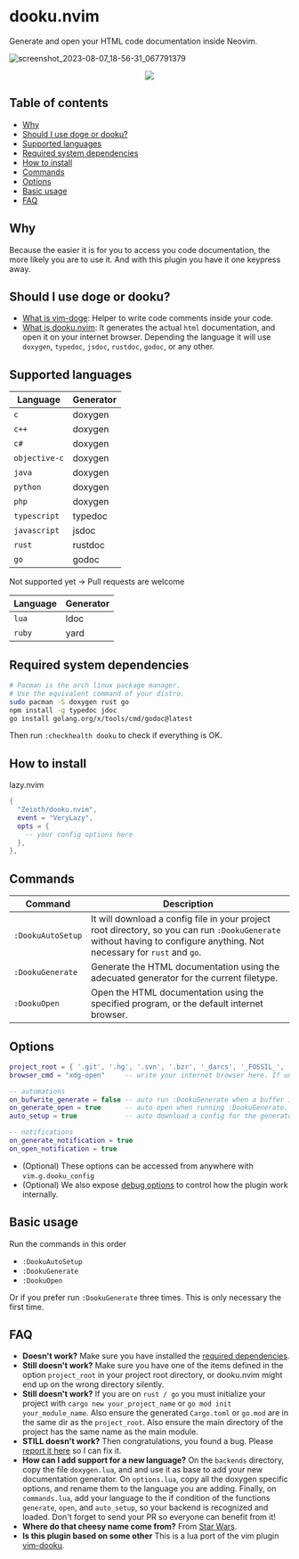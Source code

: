 # dooku.nvim
Generate and open your HTML code documentation inside Neovim.

![screenshot_2023-08-07_18-56-31_067791379](https://github.com/Zeioth/dooku.nvim/assets/3357792/6e601100-7886-43d3-b15d-f104c2329974)
<div align="center">
  <a href="https://discord.gg/ymcMaSnq7d" rel="nofollow">
      <img src="https://img.shields.io/discord/1121138836525813760?color=azure&labelColor=6DC2A4&logo=discord&logoColor=black&label=Join the discord server&style=for-the-badge" data-canonical-src="https://img.shields.io/discord/1121138836525813760">
    </a>
</div>

## Table of contents

- [Why](#why)
- [Should I use doge or dooku?](#should-i-use-doge-or-dooku)
- [Supported languages](#supported-languages)
- [Required system dependencies](#required-system-dependencies)
- [How to install](#how-to-install)
- [Commands](#commands)
- [Options](#options)
- [Basic usage](#basic-usage)
- [FAQ](#faq)

## Why
Because the easier it is for you to access you code documentation, the more likely you are to use it. And with this plugin you have it one keypress away.

## Should I use doge or dooku?

* [What is vim-doge](https://github.com/kkoomen/vim-doge): Helper to write code comments inside your code.
* [What is dooku.nvim](https://github.com/Zeioth/dooku.nvim): It generates the actual `html` documentation, and open it on your internet browser. Depending the language it will use `doxygen`, `typedoc`, `jsdoc`, `rustdoc`, `godoc`, or any other.

## Supported languages 

| Language | Generator |
|--|--|
| `c` | doxygen |
| `c++` | doxygen |
| `c# `| doxygen |
| `objective-c` | doxygen |
| `java` | doxygen | 
| `python` | doxygen |
| `php` | doxygen |
| `typescript` | typedoc |
| `javascript` | jsdoc |
| `rust` | rustdoc |
| `go`| godoc |

Not supported yet → Pull requests are welcome

| Language | Generator |
|--|--|
| `lua` | ldoc |
| `ruby` | yard |

## Required system dependencies
```sh
# Pacman is the arch linux package manager.
# Use the equivalent command of your distro.
sudo pacman -S doxygen rust go
npm install -g typedoc jdoc
go install golang.org/x/tools/cmd/godoc@latest
```
Then run `:checkhealth dooku` to check if everything is OK.

## How to install
lazy.nvim
```lua
{
  "Zeioth/dooku.nvim",
  event = "VeryLazy",
  opts = {
    -- your config options here
  },
},
```

## Commands
| Command | Description|
|--|--|
| `:DookuAutoSetup` | It will download a config file in your project root directory, so you can run `:DookuGenerate` without having to configure anything. Not necessary for `rust` and `go`. |
| `:DookuGenerate` | Generate the HTML documentation using the adecuated generator for the current filetype. |
| `:DookuOpen` | Open the HTML documentation using the specified program, or the default internet browser. |

## Options
```lua
project_root = { '.git', '.hg', '.svn', '.bzr', '_darcs', '_FOSSIL_', '.fslckout' } -- when one of these files is found, consider that directory the project root. Search starts upwards from the current buffer.
browser_cmd = "xdg-open"     -- write your internet browser here. If unset, it will attempt to detect it automatically.

-- automations
on_bufwrite_generate = false -- auto run :DookuGenerate when a buffer is written.
on_generate_open = true      -- auto open when running :DookuGenerate. This options is not triggered by on_bufwrite_generate.
auto_setup = true            -- auto download a config for the generator if it doesn't exist in the project.

-- notifications
on_generate_notification = true
on_open_notification = true
```

* (Optional) These options can be accessed from anywhere with `vim.g.dooku_config`
* (Optional) We also expose [debug options](https://github.com/Zeioth/dooku.nvim/wiki/debug-options) to control how the plugin work internally.

## Basic usage
Run the commands in this order

* `:DookuAutoSetup`
* `:DookuGenerate`
* `:DookuOpen`

Or if you prefer run `:DookuGenerate` three times. This is only necessary the first time.

## FAQ
* **Doesn't work?** Make sure you have installed the [required dependencies](https://github.com/Zeioth/dooku.nvim?tab=readme-ov-file#required-system-dependencies).
* **Still doesn't work?** Make sure you have one of the items defined in the option `project_root` in your project root directory, or dooku.nvim might end up on the wrong directory silently.
* **Still doesn't work?** If you are on `rust / go` you must initialize your project with `cargo new your_project_name` or `go mod init your_module_name`. Also ensure the generated `Cargo.toml` or `go.mod` are in the same dir as the `project_root`. Also ensure the main directory of the project has the same name as the main module.
* **STILL doesn't work?** Then congratulations, you found a bug. Please [report it here](https://github.com/Zeioth/dooku.nvim/issues) so I can fix it.
* **How can I add support for a new language?** On the `backends` directory, copy the file `doxygen.lua`, and and use it as base to add your new documentation generator. On `options.lua`, copy all the doxygen specific options, and rename them to the language you are adding. Finally, on `commands.lua`, add your language to the if condition of the functions `generate`, `open`, and `auto_setup`, so your backend is recognized and loaded. Don't forget to send your PR so everyone can benefit from it!
* **Where do that cheesy name come from?** From [Star Wars](https://starwars.fandom.com/wiki/Dooku).
* **Is this plugin based on some other** This is a lua port of the vim plugin [vim-dooku](https://github.com/Zeioth/vim-dooku).
